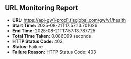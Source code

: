 ## URL Monitoring Report

- **URL:** https://api-gw1-prod1.fisglobal.com/gw/v1/health
- **Start Time:** 2025-08-21T17:57:13.701626
- **End Time:** 2025-08-21T17:57:13.787725
- **Total Time Taken:** 0.086099 seconds
- **HTTP Status Code:** 403
- **Status:** Failure
- **Failure Reason:** HTTP Status Code: 403
